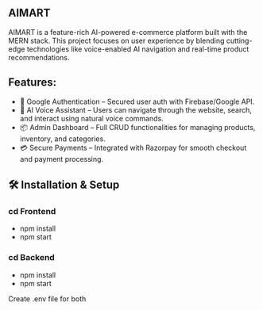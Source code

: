 ## AIMART 
AIMART is a feature-rich AI-powered e-commerce platform built with the MERN stack. This project focuses on user experience by blending cutting-edge technologies like voice-enabled AI navigation and real-time product recommendations.


## Features:
- 🔐 Google Authentication – Secured user auth with Firebase/Google API.
- 🧠 AI Voice Assistant – Users can navigate through the website, search, and interact using natural voice commands.
- 📦 Admin Dashboard – Full CRUD functionalities for managing products, inventory, and categories.
- 💳 Secure Payments – Integrated with Razorpay for smooth checkout and payment processing.

## 🛠️ Installation & Setup

### cd Frontend
- npm install
- npm start

### cd Backend
- npm install
- npm start

Create .env file for both
